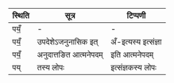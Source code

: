 | स्थिति | सूत्र | टिप्पणी |
| ----- | ------- | ------ |
| पयँ॒ | - | - |
| पयँ॒ | उपदेशेऽजनुनासिक इत् | अँ-इत्यस्य इत्संज्ञा |
| पयँ॒ | अनुदात्तङित आत्मनेपदम् | इति आत्मनेपदम् |
| पय् | तस्य लोपः | इत्संज्ञकस्य लोपः |
